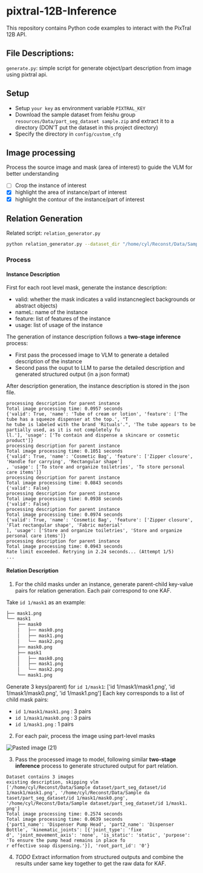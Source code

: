 # pixtral-12B-Inference
This repository contains Python code examples to interact with the PixTral 12B API.

## File Descriptions:
`generate.py`: simple script for generate object/part description from image using pixtral api.

## Setup
- Setup `your key` as environment variable `PIXTRAL_KEY`
- Download the sample dataset from feishu group `resources/Data/part_seg_dataset sample.zip` and extract it to a directory (DON'T put the dataset in this project directory)
- Specify the directory in `config/custom_cfg`

## Image processing
Process the source image and mask (area of interest) to guide the VLM for better understanding
- [ ] Crop the instance of interest
- [x] highlight the area of instance/part of interest
- [x] highlight the contour of the instance/part of interest

## Relation Generation
Related script: `relation_generator.py`

```bash
python relation_generator.py --dataset_dir "/home/cyl/Reconst/Data/Sample dataset/part_seg_dataset/part_seg_dataset_with_description.json" --src_image_dir "/home/cyl/Reconst/Data/Sample dataset/src_img"
```

### Process

#### Instance Description
First for each root level mask, generate the instance description:
- valid: whether the mask indicates a valid instancneglect backgrounds or abstract objects)
- nameL: name of the instance
- feature: list of features of the instance
- usage: list of usage of the instance

The generation of instance description follows a **two-stage inference** process:
- First pass the processed image to VLM to generate a detailed description of the instance
- Second pass the ouput to LLM to parse the detailed description and generated structured output (in a json format)

After description generation, the instance description is stored in the json file.

```
processing description for parent instance
Total image processing time: 0.0957 seconds
{'valid': True, 'name': 'Tube of cream or lotion', 'feature': ['The tube has a squeeze dispenser at the top.', "T
he tube is labeled with the brand 'Rituals'.", 'The tube appears to be partially used, as it is not completely fu
ll.'], 'usage': ['To contain and dispense a skincare or cosmetic product']}
processing description for parent instance
Total image processing time: 0.1051 seconds
{'valid': True, 'name': 'Cosmetic Bag', 'feature': ['Zipper closure', 'Handle for carrying', 'Rectangular shape']
, 'usage': ['To store and organize toiletries', 'To store personal care items']}
processing description for parent instance
Total image processing time: 0.0843 seconds
{'valid': False}
processing description for parent instance
Total image processing time: 0.0938 seconds
{'valid': False}
processing description for parent instance
Total image processing time: 0.0974 seconds
{'valid': True, 'name': 'Cosmetic Bag', 'feature': ['Zipper closure', 'Flat rectangular shape', 'Fabric material'
], 'usage': ['Store and organize toiletries', 'Store and organize personal care items']}
processing description for parent instance
Total image processing time: 0.0943 seconds
Rate limit exceeded. Retrying in 2.24 seconds... (Attempt 1/5)
...
```

#### Relation Description
1. For the child masks under an instance, generate parent-child key-value pairs for relation generation. Each pair correspond to one KAF.

Take `id 1/mask1` as an example:
```bash
├── mask1.png
└── mask1
    ├── mask0
    │   ├── mask0.png
    │   ├── mask1.png
    │   └── mask2.png
    ├── mask0.png
    ├── mask1
    │   ├── mask0.png
    │   ├── mask1.png
    │   └── mask2.png
    └── mask1.png
```
Generate 3 keys(parent) for `id 1/mask1`: ['id 1/mask1/mask1.png', 'id 1/mask1/mask0.png', 'id 1/mask1.png']
Each key corresponds to a list of child mask pairs:
- `id 1/mask1/mask1.png` : 3 pairs
- `id 1/mask1/mask0.png` : 3 pairs
- `id 1/mask1.png` : 1 pairs

2. For each pair, process the image using part-level masks

![Pasted image (21)](https://github.com/user-attachments/assets/1b56eddc-d751-4883-84f0-2308ef5193e3)

3. Pass the processed image to model, following similar **two-stage inference** process to generate structured output for part relation.

```
Dataset contains 3 images
existing description, skipping vlm
['/home/cyl/Reconst/Data/Sample dataset/part_seg_dataset/id 1/mask1/mask1.png', '/home/cyl/Reconst/Data/Sample da
taset/part_seg_dataset/id 1/mask1/mask0.png', '/home/cyl/Reconst/Data/Sample dataset/part_seg_dataset/id 1/mask1.
png']
Total image processing time: 0.2574 seconds
Total image processing time: 0.0639 seconds
{'part1_name': 'Dispenser Pump Head', 'part2_name': 'Dispenser Bottle', 'kinematic_joints': [{'joint_type': 'fixe
d', 'joint_movement_axis': 'none', 'is_static': 'static', 'purpose': 'To ensure the pump head remains in place fo
r effective soap dispensing.'}], 'root_part_id': '0'}
```

4. *TODO*
Extract information from structured outputs and combine the results under same key together to get the raw data for KAF.

